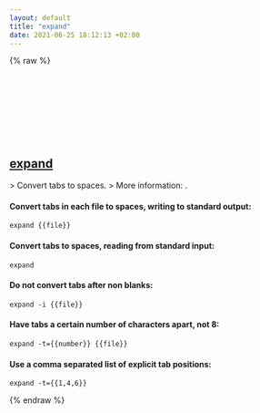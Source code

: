 ```yaml
---
layout: default
title: "expand"
date: 2021-06-25 18:12:13 +02:00
---
```

{% raw %}
<h2 id="expand">
  <a href="/en/common/expand.html">expand</a> <a href="#expand"><svg class="icon">
    <use href="/assets/images/unicode_sprite.svg#link" />
  </svg></a>
</h2>
> Convert tabs to spaces.
> More information: <https://www.gnu.org/software/coreutils/expand>.

#### Convert tabs in each file to spaces, writing to standard output:
```shell
expand {{file}}
```
#### Convert tabs to spaces, reading from standard input:
```shell
expand
```
#### Do not convert tabs after non blanks:
```shell
expand -i {{file}}
```
#### Have tabs a certain number of characters apart, not 8:
```shell
expand -t={{number}} {{file}}
```
#### Use a comma separated list of explicit tab positions:
```shell
expand -t={{1,4,6}}
```
{% endraw %}